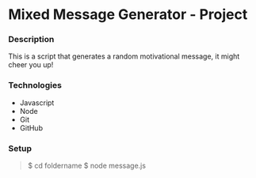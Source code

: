 # Mixed Message Generator - Project

### Description
This is a script that generates a random motivational message, it might cheer you up!

### Technologies
+ Javascript
+ Node
+ Git
+ GitHub

### Setup

> $ cd foldername
> $ node message.js
